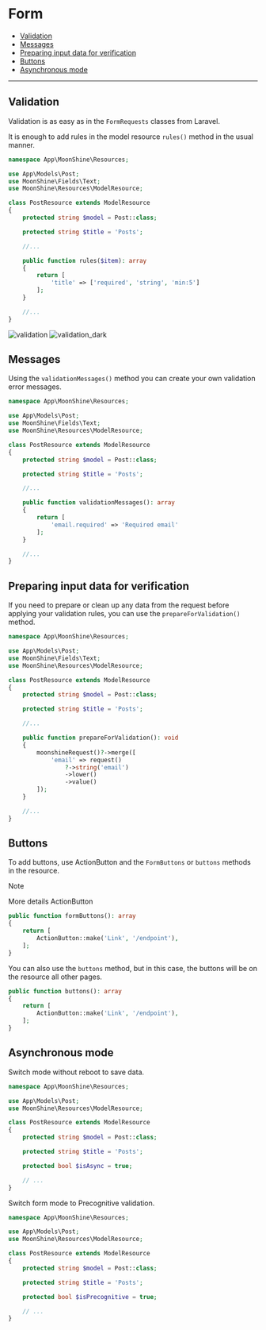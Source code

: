 # Form

  - [Validation](#validation)
  - [Messages](#messages)
  - [Preparing input data for verification](#prepare)
  - [Buttons](#buttons)
  - [Asynchronous mode](#async)

---

<a name="validation"></a>
## Validation

Validation is as easy as in the `FormRequests` classes from Laravel.

It is enough to add rules in the model resource `rules()` method in the usual manner.

```php
namespace App\MoonShine\Resources;

use App\Models\Post;
use MoonShine\Fields\Text;
use MoonShine\Resources\ModelResource;

class PostResource extends ModelResource
{
    protected string $model = Post::class;

    protected string $title = 'Posts';

    //...

    public function rules($item): array
    {
        return [
            'title' => ['required', 'string', 'min:5']
        ];
    }

    //...
}
```

![validation](https://raw.githubusercontent.com/moonshine-software/doc/2.x/resources/screenshots/validation.png)
![validation_dark](https://raw.githubusercontent.com/moonshine-software/doc/2.x/resources/screenshots/validation_dark.png)

<a name="messages"></a>
## Messages

Using the `validationMessages()` method you can create your own validation error messages.

```php
namespace App\MoonShine\Resources;

use App\Models\Post;
use MoonShine\Fields\Text;
use MoonShine\Resources\ModelResource;

class PostResource extends ModelResource
{
    protected string $model = Post::class;

    protected string $title = 'Posts';

    //...

    public function validationMessages(): array
    {
        return [
            'email.required' => 'Required email'
        ];
    }

    //...
}
```

<a name="prepare"></a>
## Preparing input data for verification

If you need to prepare or clean up any data from the request before applying your validation rules, you can use the `prepareForValidation()` method.


```php
namespace App\MoonShine\Resources;

use App\Models\Post;
use MoonShine\Fields\Text;
use MoonShine\Resources\ModelResource;

class PostResource extends ModelResource
{
    protected string $model = Post::class;

    protected string $title = 'Posts';

    //...

    public function prepareForValidation(): void
    {
        moonshineRequest()?->merge([
            'email' => request()
                ?->string('email')
                ->lower()
                ->value()
        ]);
    }

    //...
}
```

<a name="buttons"></a>
## Buttons

To add buttons, use ActionButton and the `FormButtons` or `buttons` methods in the resource.

> [!NOTE]
> More details ActionButton

```php
public function formButtons(): array
{
    return [
        ActionButton::make('Link', '/endpoint'),
    ];
}
```

You can also use the `buttons` method, but in this case, the buttons will be on the resource all other pages.

```php
public function buttons(): array
{
    return [
        ActionButton::make('Link', '/endpoint'),
    ];
}
```

<a name="async"></a>
## Asynchronous mode

Switch mode without reboot to save data.

```php
namespace App\MoonShine\Resources;

use App\Models\Post;
use MoonShine\Resources\ModelResource;

class PostResource extends ModelResource
{
    protected string $model = Post::class;

    protected string $title = 'Posts';

    protected bool $isAsync = true;

    // ...
}
```

Switch form mode to Precognitive validation.

```php
namespace App\MoonShine\Resources;

use App\Models\Post;
use MoonShine\Resources\ModelResource;

class PostResource extends ModelResource
{
    protected string $model = Post::class;

    protected string $title = 'Posts';

    protected bool $isPrecognitive = true;

    // ...
}
```
